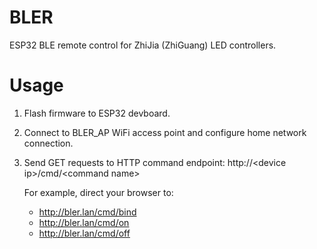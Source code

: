 # BLER
ESP32 BLE remote control for ZhiJia (ZhiGuang) LED controllers.
# Usage
1. Flash firmware  to ESP32 devboard.
3. Connect to BLER_AP WiFi access point and configure home network connection.
4. Send GET requests to HTTP command endpoint: http://\<device ip\>/cmd/\<command name\>
    
    For example, direct your browser to:
    - http://bler.lan/cmd/bind
    - http://bler.lan/cmd/on
    - http://bler.lan/cmd/off
       
